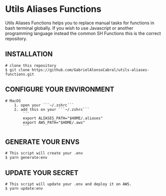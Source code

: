 # Utils Aliases Functions
  Utils Aliases Functions helps you to replace manual tasks for functions in bash terminal globally.
  If you wish to use Javascript or another programming language instead the common SH Functions this is the correct repository.
  

## INSTALLATION

```
# clone this repository
$ git clone https://github.com/GabrielAlonsoCabral/utils-aliases-functions.git
```

## CONFIGURE YOUR ENVIRONMENT 

```
# MacOS
    1. open your ```~/.zshrc```
    2. add this on your ```~/.zshrc```
        ```
        export ALIASES_PATH="$HOME/.aliases"
        export AWS_PATH="$HOME/.aws"
        ```

```

## GENERATE YOUR ENVS

```
# This script will create your .env
$ yarn generate:env
```

## UPDATE YOUR SECRET

```
# This script will update your .env and deploy it on AWS.
$ yarn update:env
```